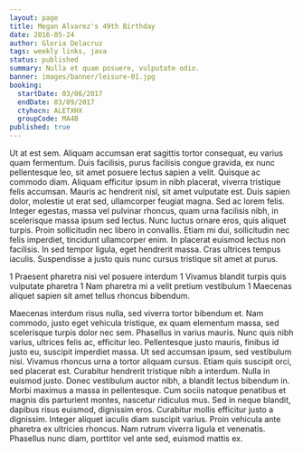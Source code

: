```yaml
---
layout: page
title: Megan Alvarez's 49th Birthday
date: 2016-05-24
author: Gloria Delacruz
tags: weekly links, java
status: published
summary: Nulla et quam posuere, vulputate odio.
banner: images/banner/leisure-01.jpg
booking:
  startDate: 03/06/2017
  endDate: 03/09/2017
  ctyhocn: ALETXHX
  groupCode: MA4B
published: true
---
```

Ut at est sem. Aliquam accumsan erat sagittis tortor consequat, eu varius quam fermentum. Duis facilisis, purus facilisis congue gravida, ex nunc pellentesque leo, sit amet posuere lectus sapien a velit. Quisque ac commodo diam. Aliquam efficitur ipsum in nibh placerat, viverra tristique felis accumsan. Mauris ac hendrerit nisl, sit amet vulputate est. Duis sapien dolor, molestie ut erat sed, ullamcorper feugiat magna. Sed ac lorem felis. Integer egestas, massa vel pulvinar rhoncus, quam urna facilisis nibh, in scelerisque massa ipsum sed lectus. Nunc luctus ornare eros, quis aliquet turpis. Proin sollicitudin nec libero in convallis. Etiam mi dui, sollicitudin nec felis imperdiet, tincidunt ullamcorper enim. In placerat euismod lectus non facilisis. In sed tempor ligula, eget hendrerit massa. Cras ultrices tempus iaculis. Suspendisse a justo quis nunc cursus tristique sit amet at purus.

1 Praesent pharetra nisi vel posuere interdum
1 Vivamus blandit turpis quis vulputate pharetra
1 Nam pharetra mi a velit pretium vestibulum
1 Maecenas aliquet sapien sit amet tellus rhoncus bibendum.

Maecenas interdum risus nulla, sed viverra tortor bibendum et. Nam commodo, justo eget vehicula tristique, ex quam elementum massa, sed scelerisque turpis dolor nec sem. Phasellus in varius mauris. Nunc quis nibh varius, ultrices felis ac, efficitur leo. Pellentesque justo mauris, finibus id justo eu, suscipit imperdiet massa. Ut sed accumsan ipsum, sed vestibulum nisi. Vivamus rhoncus urna a tortor aliquam cursus. Etiam quis suscipit orci, sed placerat est. Curabitur hendrerit tristique nibh a interdum. Nulla in euismod justo.
Donec vestibulum auctor nibh, a blandit lectus bibendum in. Morbi maximus a massa in pellentesque. Cum sociis natoque penatibus et magnis dis parturient montes, nascetur ridiculus mus. Sed in neque blandit, dapibus risus euismod, dignissim eros. Curabitur mollis efficitur justo a dignissim. Integer aliquet iaculis diam suscipit varius. Proin vehicula ante pharetra ex ultricies rhoncus. Nam rutrum viverra ligula et venenatis. Phasellus nunc diam, porttitor vel ante sed, euismod mattis ex.
